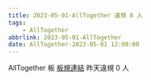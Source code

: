 ```yaml
---
title: 2023-05-01-AllTogether 違規 0 人
tags:
    - AllTogether
abbrlink: 2023-05-01-AllTogether
date: AllTogether-2023-05-01 12:00:00
---
```

AllTogether 板 [板規連結](https://www.ptt.cc/bbs/AllTogether/M.1643211430.A.5FB.html)
昨天違規 0 人
